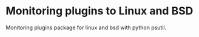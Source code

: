 # Monitoring plugins to Linux and BSD

Monitoring plugins package for linux and bsd with python psutil.  

